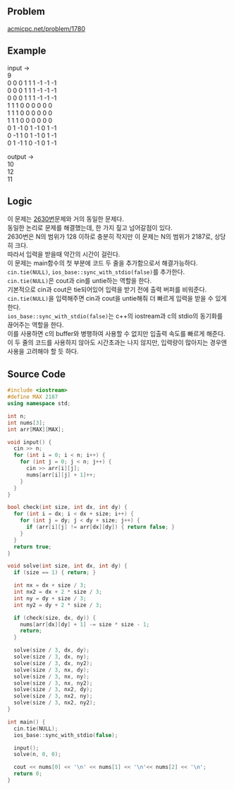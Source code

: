 ## Problem
[acmicpc.net/problem/1780]   
   
## Example
input ->   
9   
0 0 0 1 1 1 -1 -1 -1   
0 0 0 1 1 1 -1 -1 -1   
0 0 0 1 1 1 -1 -1 -1   
1 1 1 0 0 0 0 0 0   
1 1 1 0 0 0 0 0 0   
1 1 1 0 0 0 0 0 0   
0 1 -1 0 1 -1 0 1 -1   
0 -1 1 0 1 -1 0 1 -1   
0 1 -1 1 0 -1 0 1 -1   
   
output ->   
10   
12   
11   
   
## Logic
이 문제는 [2630번]문제와 거의 동일한 문제다.   
동일한 논리로 문제를 해결했는데, 한 가지 짚고 넘어갈점이 있다.   
2630번은 N의 범위가 128 이하로 충분히 작지만 이 문제는 N의 범위가 2187로, 상당히 크다.   
따라서 입력을 받을때 약간의 시간이 걸린다.   
이 문제는 main함수의 첫 부분에 코드 두 줄을 추가함으로서 해결가능하다.   
`cin.tie(NULL)`, `ios_base::sync_with_stdio(false)`를 추가한다.   
`cin.tie(NULL)`은 cout과 cin를 untie하는 역할을 한다.   
기본적으로 cin과 cout은 tie되어있어 입력을 받기 전에 출력 버퍼를 비워준다.   
`cin.tie(NULL)`을 입력해주면 cin과 cout을 untie해줘 더 빠르게 입력을 받을 수 있게 한다.   
`ios_base::sync_with_stdio(false)`는 c++의 iostream과 c의 stdio의 동기화를 끊어주는 역할을 한다.   
이를 사용하면 c의 buffer와 병행하여 사용할 수 없지만 입출력 속도를 빠르게 해준다.   
이 두 줄의 코드를 사용하지 않아도 시간초과는 나지 않지만, 입력량이 많아지는 경우엔 사용을 고려해야 할 듯 하다.   
   
## Source Code
``` cpp
#include <iostream>
#define MAX 2187
using namespace std;

int n;
int nums[3];
int arr[MAX][MAX];

void input() {
  cin >> n;
  for (int i = 0; i < n; i++) {
    for (int j = 0; j < n; j++) {
      cin >> arr[i][j];
      nums[arr[i][j] + 1]++;
    }
  }
}

bool check(int size, int dx, int dy) {
  for (int i = dx; i < dx + size; i++) {
    for (int j = dy; j < dy + size; j++) {
      if (arr[i][j] != arr[dx][dy]) { return false; }
    }
  }
  return true;
}

void solve(int size, int dx, int dy) {
  if (size == 1) { return; }

  int nx = dx + size / 3;
  int nx2 = dx + 2 * size / 3;
  int ny = dy + size / 3;
  int ny2 = dy + 2 * size / 3;

  if (check(size, dx, dy)) {
    nums[arr[dx][dy] + 1] -= size * size - 1;
    return;
  }

  solve(size / 3, dx, dy);
  solve(size / 3, dx, ny);
  solve(size / 3, dx, ny2);
  solve(size / 3, nx, dy);
  solve(size / 3, nx, ny);
  solve(size / 3, nx, ny2);
  solve(size / 3, nx2, dy);
  solve(size / 3, nx2, ny);
  solve(size / 3, nx2, ny2);
}

int main() {
  cin.tie(NULL);
  ios_base::sync_with_stdio(false);

  input();
  solve(n, 0, 0);

  cout << nums[0] << '\n' << nums[1] << '\n'<< nums[2] << '\n';
  return 0;
}
```


[acmicpc.net/problem/1780]: acmicpc.net/problem/1780
[2630번]: acmicpc.net/problem/2630
